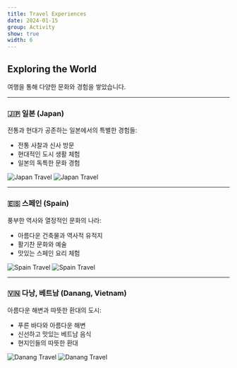 ```yaml
---
title: Travel Experiences
date: 2024-01-15
group: Activity
show: true
width: 6
---
```


## Exploring the World

여행을 통해 다양한 문화와 경험을 쌓았습니다.

---

### 🇯🇵 일본 (Japan)

전통과 현대가 공존하는 일본에서의 특별한 경험들:
- 전통 사찰과 신사 방문
- 현대적인 도시 생활 체험
- 일본의 독특한 문화 경험

![Japan Travel](/assets/images/travel1.jpg)
![Japan Travel](/assets/images/travel2.jpg)

---

### 🇪🇸 스페인 (Spain)

풍부한 역사와 열정적인 문화의 나라:
- 아름다운 건축물과 역사적 유적지
- 활기찬 문화와 예술
- 맛있는 스페인 요리 체험

![Spain Travel](/assets/images/travel3.jpg)
![Spain Travel](/assets/images/travel4.jpg)

---

### 🇻🇳 다낭, 베트남 (Danang, Vietnam)

아름다운 해변과 따뜻한 환대의 도시:
- 푸른 바다와 아름다운 해변
- 신선하고 맛있는 베트남 음식
- 현지인들의 따뜻한 환대

![Danang Travel](/assets/images/travel5.jpg)
![Danang Travel](/assets/images/travel6.jpg)
